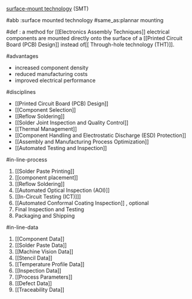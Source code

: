 [surface-mount technology](https://en.wikipedia.org/wiki/Surface-mount_technology) (SMT)

#abb :surface mounted technology
#same_as:plannar mounting

#def : a method for  [[Electronics Assembly Techniques]] electrical components are mounted directly onto the surface of a [[Printed Circuit Board (PCB) Design]] instead of[[ Through-hole technology (THT)]].


#advantages
- increased component density
- reduced manufacturing costs
- improved electrical performance

#disciplines
- [[Printed Circuit Board (PCB) Design]]
- [[Component Selection]]
- [[Reflow Soldering]]
- [[Solder Joint Inspection and Quality Control]]
- [[Thermal Management]]
- [[Component Handling and Electrostatic Discharge (ESD) Protection]]    
- [[Assembly and Manufacturing Process Optimization]]
-  [[Automated Testing and Inspection]]


#in-line-process

1. [[Solder Paste Printing]]
2. [[component placement]]
3. [[Reflow Soldering]]
4. [[Automated Optical Inspection (AOI)]]
5. [[In-Circuit Testing (ICT)]]]
6. [[Automated Conformal Coating Inspection]] , optional
7. Final Inspection and Testing
8. Packaging and Shipping


#in-line-data

1. [[Component Data]] 
2. [[Solder Paste Data]]
3. [[Machine Vision Data]]
4. [[Stencil Data]]
5. [[Temperature Profile Data]]
6. [[Inspection Data]] 
7. [[Process Parameters]] 
8. [[Defect Data]] 
9. [[Traceability Data]]
